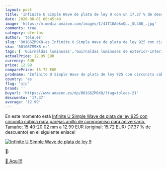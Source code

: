 ```yaml
---
layout: post
title: 'Infinite U Simple Wave de plata de ley 9 con un 17.37 % de descuento'
date: 2020-06-01 06:45:49
image: 'https://m.media-amazon.com/images/I/41T10AekmQL._SL400_.jpg'
comments: true
category: ofertas
author: 'tole.es'
slug: 'B01G6ZM9X8-es Infinite U Simple Wave de plata de ley 925 con circonita...'
sku: 'B01G6ZM9X8-es'
tags: [ 'Guirnaldas luminosas','Guirnaldas luminosas de exterior-interior','Iluminación','de','ley','plata', ]
actualPrice: 12.99 EUR
currency: EUR
price: 12.99
comparePrice: 15.72 EUR
prodname: 'Infinite U Simple Wave de plata de ley 925 con circonita cúbica para parejas  anillo de compromiso  para aniversario. Tamaño: 15 40-20 02 mm'
country: 'es'
flag: '🇪🇸'
brand: ''
buyurl: 'https://www.amazon.es/dp/B01G6ZM9X8/?tag=tolees-21'
descuento: '17.37'
average: '12.99'
---
```


En este momento está [Infinite U Simple Wave de plata de ley 925 con circonita cúbica para parejas  anillo de compromiso  para aniversario. Tamaño: 15 40-20 02 mm](https://www.amazon.es/dp/B01G6ZM9X8/?tag=tolees-21) a 12.99 EUR (original: 15.72 EUR) (17.37 %  de descuento) en el siguiente enlace!

[![Infinite U Simple Wave de plata de ley 9](https://m.media-amazon.com/images/I/41T10AekmQL._SL400_.jpg)](https://www.amazon.es/dp/B01G6ZM9X8/?tag=tolees-21)

🔎:


[🛒 Aquí!!!](https://www.amazon.es/dp/B01G6ZM9X8/?tag=tolees-21)
